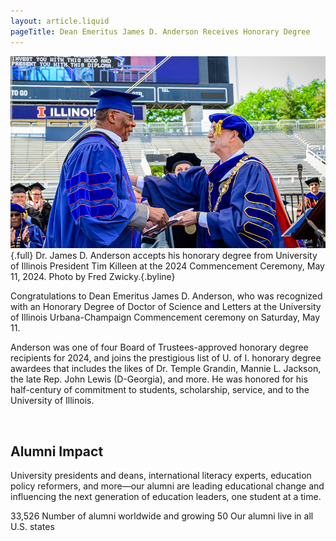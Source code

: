 ```yaml
---
layout: article.liquid
pageTitle: Dean Emeritus James D. Anderson Receives Honorary Degree
---
```

<ilw-content width="page">

![James Anderson receives his degree from President Tim Kileen at the University of Illinois](/img/alumni/anderson.jpg){.full}
Dr. James D. Anderson accepts his honorary degree from University of Illinois President Tim Killeen at the 2024 Commencement Ceremony, May 11, 2024. Photo by Fred Zwicky.{.byline}

Congratulations to Dean Emeritus James D. Anderson, who was recognized with an Honorary Degree of Doctor of Science and Letters at the University of Illinois Urbana-Champaign Commencement ceremony on Saturday, May 11.

Anderson was one of four Board of Trustees-approved honorary degree recipients for 2024, and joins the prestigious list of U. of I. honorary degree awardees that includes the likes of Dr. Temple Grandin, Mannie L. Jackson, the late Rep. John Lewis (D-Georgia), and more. He was honored for his half-century of commitment to students, scholarship, service, and to the University of Illinois.

<br>

## Alumni Impact

University presidents and deans, international literacy experts, education policy reformers, and more—our alumni are leading educational change and influencing the next generation of education leaders, one student at a time.

</ilw-content>

<ilw-columns width="page">
<ilw-statistic><span slot="stat">33,526</span> Number of alumni worldwide and growing</ilw-statistic>
<ilw-statistic><span slot="stat">50</span> Our alumni live in all U.S. states</ilw-statistic>
</ilw-columns>